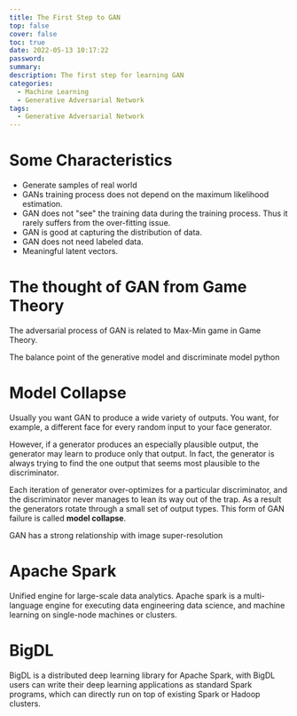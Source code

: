 ```yaml
---
title: The First Step to GAN
top: false
cover: false
toc: true
date: 2022-05-13 10:17:22
password:
summary:
description: The first step for learning GAN
categories:
  - Machine Learning
  - Generative Adversarial Network
tags:
  - Generative Adversarial Network
---
```


# Some Characteristics

- Generate samples of real world
- GANs training process does not depend on the maximum likelihood estimation.
- GAN does not "see" the training data during the training process. Thus it
  rarely suffers from the over-fitting issue.
- GAN is good at capturing the distribution of data.
- GAN does not need labeled data.
- Meaningful latent vectors.

# The thought of GAN from Game Theory

The adversarial process of GAN is related to Max-Min game in Game Theory.

The balance point of the generative model and discriminate model python

# Model Collapse

Usually you want GAN to produce a wide variety of outputs. You want, for
example, a different face for every random input to your face generator.

However, if a generator produces an especially plausible output, the generator
may learn to produce only that output. In fact, the generator is always trying
to find the one output that seems most plausible to the discriminator.

Each iteration of generator over-optimizes for a particular discriminator, and
the discriminator never manages to lean its way out of the trap. As a result the
generators rotate through a small set of output types. This form of GAN failure
is called **model collapse**.

GAN has a strong relationship with image super-resolution

# Apache Spark

Unified engine for large-scale data analytics. Apache spark is a multi-language
engine for executing data engineering data science, and machine learning on
single-node machines or clusters.

# BigDL

BigDL is a distributed deep learning library for Apache Spark, with BigDL users
can write their deep learning applications as standard Spark programs, which can
directly run on top of existing Spark or Hadoop clusters.
